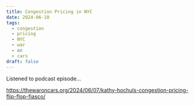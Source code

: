 ```yaml
---
title: Congestion Pricing in NYC
date: 2024-06-10
tags:
  - congestion
  - pricing
  - NYC
  - war
  - on
  - cars
draft: false
---
```


Listened to podcast episode...

https://thewaroncars.org/2024/06/07/kathy-hochuls-congestion-pricing-flip-flop-fiasco/

